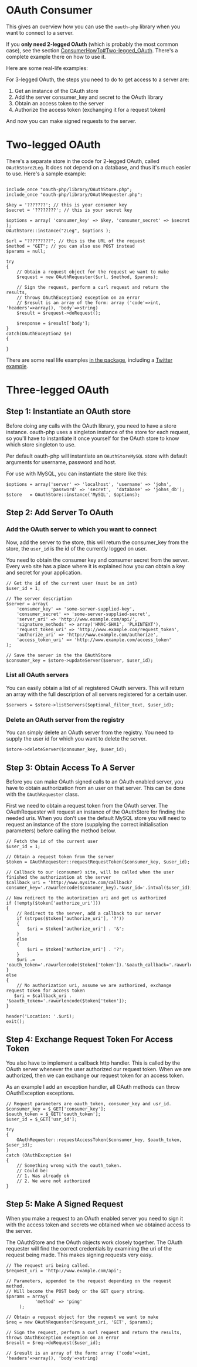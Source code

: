 

# OAuth Consumer #

This gives an overview how you can use the `oauth-php` library when you want to connect to a server.

If you **only need 2-legged OAuth** (which is probably the most common case), see the section [ConsumerHowTo#Two-legged\_OAuth](ConsumerHowTo#Two-legged_OAuth.md). There's a complete example there on how to use it.

Here are some real-life examples:

For 3-legged OAuth, the steps you need to do to get access to a server are:

  1. Get an instance of the OAuth store
  1. Add the server consumer\_key and secret to the OAuth library
  1. Obtain an access token to the server
  1. Authorize the access token (exchanging it for a request token)

And now you can make signed requests to the server.

# Two-legged OAuth #

There's a separate store in the code for 2-legged OAuth, called `OAuthStore2Leg`. It does not depend on a database, and thus it's much easier to use. Here's a sample example:

```

include_once "oauth-php/library/OAuthStore.php";
include_once "oauth-php/library/OAuthRequester.php";

$key = '???????'; // this is your consumer key
$secret = '????????'; // this is your secret key

$options = array( 'consumer_key' => $key, 'consumer_secret' => $secret );
OAuthStore::instance("2Leg", $options );

$url = "?????????"; // this is the URL of the request
$method = "GET"; // you can also use POST instead
$params = null;

try
{
	// Obtain a request object for the request we want to make
	$request = new OAuthRequester($url, $method, $params);

	// Sign the request, perform a curl request and return the results, 
	// throws OAuthException2 exception on an error
	// $result is an array of the form: array ('code'=>int, 'headers'=>array(), 'body'=>string)
	$result = $request->doRequest();
	
	$response = $result['body'];
}
catch(OAuthException2 $e)
{

}

```

There are some real life examples [in the package](http://code.google.com/p/oauth-php/source/browse/#svn/trunk/example/client), including a [Twitter example](http://code.google.com/p/oauth-php/source/browse/trunk/example/client/twoleggedtwitter.php).


# Three-legged OAuth #
## Step 1: Instantiate an OAuth store ##

Before doing any calls with the OAuth library, you need to have a store instance. oauth-php uses a singleton instance of the store for each request, so you'll have to instantiate it once yourself for the OAuth store to know which store singleton to use.

Per default oauth-php will instantiate an `OAuthStoreMySQL` store with default arguments for username, password and host.

For use with MySQL, you can instantiate the store like this:

```
$options = array('server' => 'localhost', 'username' => 'john',
                 'password' => 'secret',  'database' => 'johns_db');
$store   = OAuthStore::instance('MySQL', $options);
```

## Step 2: Add Server To OAuth ##

### Add the OAuth server to which you want to connect ###

Now, add the server to the store, this will return the consumer\_key from the store, the `user_id` is the id of the currently logged on user.

You need to obtain the consumer key and consumer secret from the server. Every web site has a place where it is explained how you can obtain a key and secret for your application.

```
// Get the id of the current user (must be an int)
$user_id = 1;

// The server description
$server = array(
    'consumer_key' => 'some-server-supplied-key',
    'consumer_secret' => 'some-server-supplied-secret',
    'server_uri' => 'http://www.example.com/api/',
    'signature_methods' => array('HMAC-SHA1', 'PLAINTEXT'),
    'request_token_uri' => 'http://www.example.com/request_token',
    'authorize_uri' => 'http://www.example.com/authorize',
    'access_token_uri' => 'http://www.example.com/access_token'
);

// Save the server in the the OAuthStore
$consumer_key = $store->updateServer($server, $user_id);
```


### List all OAuth servers ###

You can easily obtain a list of all registered OAuth servers.  This will return an array with the full description of all servers registered for a certain user.

```
$servers = $store->listServers($optional_filter_text, $user_id);
```


### Delete an OAuth server from the registry ###

You can simply delete an OAuth server from the registry.  You need to supply the user id for which you want to delete the server.

```
$store->deleteServer($consumer_key, $user_id);
```


## Step 3: Obtain Access To A Server ##

Before you can make OAuth signed calls to an OAuth enabled server, you have to obtain authorization from an user on that server.  This can be done with the `OAuthRequester` class.

First we need to obtain a request token from the OAuth server.  The OAuthRequester will request an instance of the OAuthStore for finding the needed uris.  When you don't use the default MySQL store you will need to request an instance of the store (supplying the correct initialisation parameters) before calling the method below.

```
// Fetch the id of the current user
$user_id = 1;

// Obtain a request token from the server
$token = OAuthRequester::requestRequestToken($consumer_key, $user_id);

// Callback to our (consumer) site, will be called when the user finished the authorization at the server
$callback_uri = 'http://www.mysite.com/callback?consumer_key='.rawurlencode($consumer_key).'&usr_id='.intval($user_id);

// Now redirect to the autorization uri and get us authorized
if (!empty($token['authorize_uri']))
{
    // Redirect to the server, add a callback to our server
    if (strpos($token['authorize_uri'], '?'))
    {
        $uri = $token['authorize_uri'] . '&'; 
    }
    else
    {
        $uri = $token['authorize_uri'] . '?'; 
    }
    $uri .= 'oauth_token='.rawurlencode($token['token']).'&oauth_callback='.rawurlencode($callback_uri);
}
else
{
    // No authorization uri, assume we are authorized, exchange request token for access token
   $uri = $callback_uri . '&oauth_token='.rawurlencode($token['token']);
}

header('Location: '.$uri);
exit();

```


## Step 4: Exchange Request Token For Access Token ##

You also have to implement a callback http handler.  This is called by the OAuth server whenever the user authorized our request token.  When we are authorized, then we can exchange our request token for an access token.

As an example I add an exception handler, all OAuth methods can throw OAuthException exceptions.

```
// Request parameters are oauth_token, consumer_key and usr_id.
$consumer_key = $_GET['consumer_key'];
$oauth_token = $_GET['oauth_token'];
$user_id = $_GET['usr_id'];

try
{
    OAuthRequester::requestAccessToken($consumer_key, $oauth_token, $user_id);
}
catch (OAuthException $e)
{
    // Something wrong with the oauth_token.
    // Could be:
    // 1. Was already ok
    // 2. We were not authorized
}
```


## Step 5: Make A Signed Request ##

When you make a request to an OAuth enabled server you need to sign it with the access token and secrets we obtained when we obtained access to the server.

The OAuthStore and the OAuth objects work closely together.  The OAuth requester will find the correct credentials by examining the uri of the request being made. This makes signing requests very easy.

```
// The request uri being called.
$request_uri = 'http://www.example.com/api';

// Parameters, appended to the request depending on the request method.
// Will become the POST body or the GET query string.
$params = array(
           'method' => 'ping'
     );

// Obtain a request object for the request we want to make
$req = new OAuthRequester($request_uri, 'GET', $params);

// Sign the request, perform a curl request and return the results, throws OAuthException exception on an error
$result = $req->doRequest($user_id);

// $result is an array of the form: array ('code'=>int, 'headers'=>array(), 'body'=>string)
```